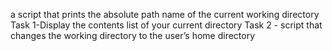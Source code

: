 a script that prints the absolute path name of the current working directory
Task 1-Display the contents list of your current directory
Task 2 - script that changes the working directory to the user’s home directory
